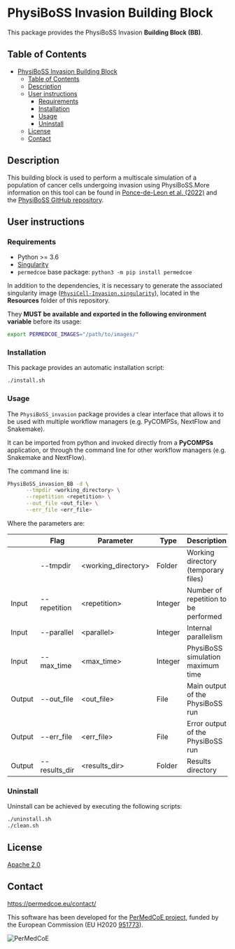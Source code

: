 # PhysiBoSS Invasion Building Block

This package provides the PhysiBoSS Invasion **Building Block (BB)**.

## Table of Contents

- [PhysiBoSS Invasion Building Block](#physiboss-invasion-building-block)
  - [Table of Contents](#table-of-contents)
  - [Description](#description)
  - [User instructions](#user-instructions)
    - [Requirements](#requirements)
    - [Installation](#installation)
    - [Usage](#usage)
    - [Uninstall](#uninstall)
  - [License](#license)
  - [Contact](#contact)

## Description

This building block is used to perform a multiscale simulation of a population of cancer cells undergoing invasion using PhysiBoSS.More information on this tool can be found in [Ponce-de-Leon et al. (2022)](https://www.biorxiv.org/content/10.1101/2022.01.06.468363v1) and the [PhysiBoSS GitHub repository](https://github.com/PhysiBoSS/PhysiBoSS).

## User instructions

### Requirements

- Python >= 3.6
- [Singularity](https://singularity.lbl.gov/docs-installation)
- `permedcoe` base package: `python3 -m pip install permedcoe`

In addition to the dependencies, it is necessary to generate the associated
singularity image ([`PhysiCell-Invasion.singularity`](../Resources/images/PhysiCell-Invasion.singularity)),
located in the **Resources** folder of this repository.

They **MUST be available and exported in the following environment variable**
before its usage:

```bash
export PERMEDCOE_IMAGES="/path/to/images/"
```

### Installation

This package provides an automatic installation script:

```bash
./install.sh
```

### Usage

The `PhysiBoSS_invasion` package provides a clear interface that allows
it to be used with multiple workflow managers (e.g. PyCOMPSs, NextFlow and
Snakemake).

It can be imported from python and invoked directly from a **PyCOMPSs**
application, or through the command line for other workflow managers
(e.g. Snakemake and NextFlow).

The command line is:

```bash
PhysiBoSS_invasion_BB -d \
      --tmpdir <working_directory> \
      --repetition <repetition> \
      --out_file <out_file> \
      --err_file <err_file>
```

Where the parameters are:

|        | Flag          | Parameter            | Type    | Description                          |
|--------|---------------|----------------------|---------|--------------------------------------|
|        | --tmpdir      | \<working_directory> | Folder | Working directory (temporary files)   |
| Input  | --repetition  | \<repetition>        | Integer | Number of repetition to be performed |
| Input  | --parallel    | \<parallel>          | Integer | Internal parallelism                 |
| Input  | --max_time    | \<max_time>          | Integer | PhysiBoSS simulation maximum time    |
| Output | --out_file    | \<out_file>          | File    | Main output of the PhysiBoSS run     |
| Output | --err_file    | \<err_file>          | File    | Error output of the PhysiBoSS run    |
| Output | --results_dir | \<results_dir>       | Folder  | Results directory                    |

### Uninstall

Uninstall can be achieved by executing the following scripts:

```bash
./uninstall.sh
./clean.sh
```

## License

[Apache 2.0](https://www.apache.org/licenses/LICENSE-2.0)


## Contact

<https://permedcoe.eu/contact/>

This software has been developed for the [PerMedCoE project](https://permedcoe.eu/), funded by the European Commission (EU H2020 [951773](https://cordis.europa.eu/project/id/951773)).

![](https://permedcoe.eu/wp-content/uploads/2020/11/logo_1.png "PerMedCoE")
